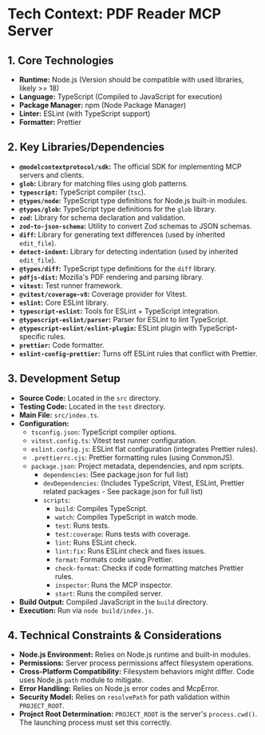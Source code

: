 <!-- Version: 1.3 | Last Updated: 2025-04-06 | Updated By: Roo -->

# Tech Context: PDF Reader MCP Server

## 1. Core Technologies

- **Runtime:** Node.js (Version should be compatible with used libraries, likely >= 18)
- **Language:** TypeScript (Compiled to JavaScript for execution)
- **Package Manager:** npm (Node Package Manager)
- **Linter:** ESLint (with TypeScript support)
- **Formatter:** Prettier

## 2. Key Libraries/Dependencies

- **`@modelcontextprotocol/sdk`:** The official SDK for implementing MCP servers and clients.
- **`glob`:** Library for matching files using glob patterns.
- **`typescript`:** TypeScript compiler (`tsc`).
- **`@types/node`:** TypeScript type definitions for Node.js built-in modules.
- **`@types/glob`:** TypeScript type definitions for the `glob` library.
- **`zod`:** Library for schema declaration and validation.
- **`zod-to-json-schema`:** Utility to convert Zod schemas to JSON schemas.
- **`diff`:** Library for generating text differences (used by inherited `edit_file`).
- **`detect-indent`:** Library for detecting indentation (used by inherited `edit_file`).
- **`@types/diff`:** TypeScript type definitions for the `diff` library.
- **`pdfjs-dist`:** Mozilla's PDF rendering and parsing library.
- **`vitest`:** Test runner framework.
- **`@vitest/coverage-v8`:** Coverage provider for Vitest.
- **`eslint`:** Core ESLint library.
- **`typescript-eslint`:** Tools for ESLint + TypeScript integration.
- **`@typescript-eslint/parser`:** Parser for ESLint to lint TypeScript.
- **`@typescript-eslint/eslint-plugin`:** ESLint plugin with TypeScript-specific rules.
- **`prettier`:** Code formatter.
- **`eslint-config-prettier`:** Turns off ESLint rules that conflict with Prettier.

## 3. Development Setup

- **Source Code:** Located in the `src` directory.
- **Testing Code:** Located in the `test` directory.
- **Main File:** `src/index.ts`.
- **Configuration:**
  - `tsconfig.json`: TypeScript compiler options.
  - `vitest.config.ts`: Vitest test runner configuration.
  - `eslint.config.js`: ESLint flat configuration (integrates Prettier rules).
  - `.prettierrc.cjs`: Prettier formatting rules (using CommonJS).
  - `package.json`: Project metadata, dependencies, and npm scripts.
    - `dependencies`: (See package.json for full list)
    - `devDependencies`: (Includes TypeScript, Vitest, ESLint, Prettier related packages - See package.json for full list)
    - `scripts`:
      - `build`: Compiles TypeScript.
      - `watch`: Compiles TypeScript in watch mode.
      - `test`: Runs tests.
      - `test:coverage`: Runs tests with coverage.
      - `lint`: Runs ESLint check.
      - `lint:fix`: Runs ESLint check and fixes issues.
      - `format`: Formats code using Prettier.
      - `check-format`: Checks if code formatting matches Prettier rules.
      - `inspector`: Runs the MCP inspector.
      - `start`: Runs the compiled server.
- **Build Output:** Compiled JavaScript in the `build` directory.
- **Execution:** Run via `node build/index.js`.

## 4. Technical Constraints & Considerations

- **Node.js Environment:** Relies on Node.js runtime and built-in modules.
- **Permissions:** Server process permissions affect filesystem operations.
- **Cross-Platform Compatibility:** Filesystem behaviors might differ. Code uses Node.js `path` module to mitigate.
- **Error Handling:** Relies on Node.js error codes and McpError.
- **Security Model:** Relies on `resolvePath` for path validation within `PROJECT_ROOT`.
- **Project Root Determination:** `PROJECT_ROOT` is the server's `process.cwd()`. The launching process must set this correctly.
